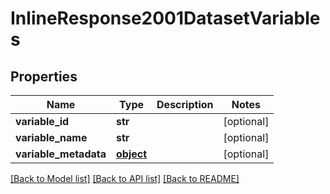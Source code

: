 # InlineResponse2001DatasetVariables

## Properties
Name | Type | Description | Notes
------------ | ------------- | ------------- | -------------
**variable_id** | **str** |  | [optional] 
**variable_name** | **str** |  | [optional] 
**variable_metadata** | [**object**](.md) |  | [optional] 

[[Back to Model list]](../README.md#documentation-for-models) [[Back to API list]](../README.md#documentation-for-api-endpoints) [[Back to README]](../README.md)


